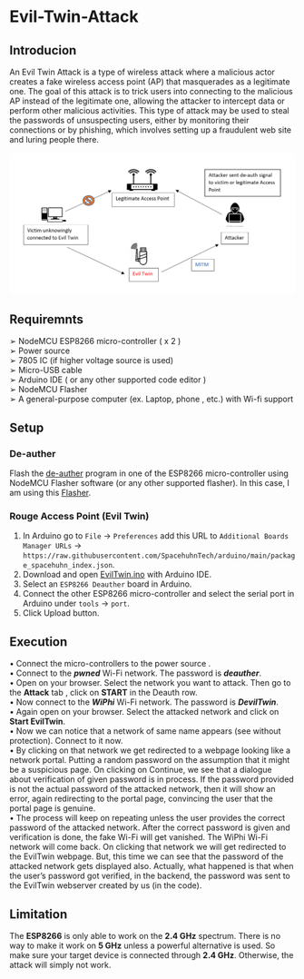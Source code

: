 # Evil-Twin-Attack

## Introducion

An Evil Twin Attack is a type of wireless attack where a malicious actor creates a 
fake wireless access point (AP) that masquerades as a legitimate one. The goal of 
this attack is to trick users into connecting to the malicious AP instead of the 
legitimate one, allowing the attacker to intercept data or perform other malicious 
activities. This type of attack may be used to steal the passwords of unsuspecting 
users, either by monitoring their connections or by phishing, which involves setting 
up a fraudulent web site and luring people there.

<img style="border-radius:10px;"
    src="https://github.com/Shibasish-Dalui/Evil-Twin-Attack/blob/main/evil_twin_attack.png">
<br>


## Requiremnts
➢ NodeMCU ESP8266 micro-controller ( x 2 ) <br>
➢ Power source <br>
➢ 7805 IC (if higher voltage source is used) <br>
➢ Micro-USB cable <br>
➢ Arduino IDE ( or any other supported code editor ) <br>
➢ NodeMCU Flasher <br>
➢ A general-purpose computer (ex. Laptop, phone , etc.) with Wi-fi support <br>


## Setup

### De-auther

Flash the [de-auther](https://github.com/Shibasish-Dalui/Evil-Twin-Attack/blob/main/esp8266_deauther_2.6.1_DSTIKE_USB_DEAUTHER_V2.bin) program in one of the ESP8266 micro-controller 
using NodeMCU Flasher software (or any other supported flasher). In this case, I am using this [Flasher](https://github.com/nodemcu/nodemcu-flasher).

### Rouge Access Point (Evil Twin)

1. In Arduino go to `File` -> `Preferences` add this URL to `Additional Boards Manager URLs` ->
   `https://raw.githubusercontent.com/SpacehuhnTech/arduino/main/package_spacehuhn_index.json`.
2. Download and open [EvilTwin.ino](https://github.com/Shibasish-Dalui/Evil-Twin-Attack/blob/main/EvilTwin.ino) with Arduino IDE.
3. Select an `ESP8266 Deauther` board in Arduino.
4. Connect the other ESP8266 micro-controller and select the serial port in Arduino under `tools` -> `port`.
5. Click Upload button.


## Execution
• Connect the micro-controllers to the power source . <br>
• Connect to the <b><i>pwned</i></b> Wi-Fi network. The password is <b><i>deauther</i></b>. <br>
• Open [](http://192.168.4.1/) on your browser. Select the network you want to attack. Then go to the <b>Attack</b> tab , click on <b>START</b> in the Deauth row. <br>
• Now connect to the <b><i>WiPhi</i></b> Wi-Fi network. The password is <b><i>DevilTwin</i></b>. <br>
• Again open [](http://192.168.4.1/) on your browser. Select the attacked network and click on <b>Start EvilTwin</b>. <br>
• Now we can notice that a network of same name appears (see without protection). Connect to it now. <br>
• By clicking on that network we get redirected to a webpage looking like a network portal. Putting a random password on the assumption that it might be a suspicious page.
  On clicking on Continue, we see that a dialogue about verification of given password is in process. If the password provided is not the actual password of the attacked network, then 
  it will show an error, again redirecting to the portal page, convincing the user that the portal page is genuine. <br>
• The process will keep on repeating unless the user provides the correct password of the attacked network. After the correct password is given and verification is done,
  the fake Wi-Fi will get vanished. The WiPhi Wi-Fi network will come back. On clicking that network we will get redirected to the EvilTwin webpage. 
  But, this time we can see that the password of the attacked network gets displayed also. Actually, what happened is that when the user’s password got verified, in 
  the backend, the password was sent to the EvilTwin webserver created by us (in the code). <br>


## Limitation

The <b>ESP8266</b> is only able to work on the <b>2.4 GHz</b> spectrum. There is no way to make it work on <b>5 GHz</b> unless a powerful alternative is used.
So make sure your target device is connected through <b>2.4 GHz</b>. Otherwise, the attack will simply not work.
